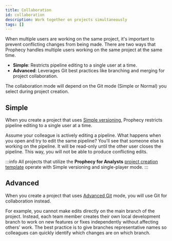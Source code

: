 ```yaml
---
title: Collaboration
id: collaboration
description: Work together on projects simultaneously
tags: []
---
```


When multiple users are working on the same project, it's important to prevent conflicting changes from being made. There are two ways that Prophecy handles multiple users working on the same project at the same time.

- **Simple**: Restricts pipeline editing to a single user at a time.
- **Advanced**: Leverages Git best practices like branching and merging for project collaboration.

The collaboration mode will depend on the Git mode (Simple or Normal) you select during project creation.

## Simple

When you create a project that uses [Simple versioning](docs/analysts/development/version-control/version-control.md), Prophecy restricts pipeline editing to a single user at a time.

Assume your colleague is actively editing a pipeline. What happens when you open and try to edit the same pipeline? You'll see that someone else is working on the pipeline. It will be read-only until the other user closes the pipeline. This way, you will not be able to produce conflicting edits.

:::info
All projects that utilize the **Prophecy for Analysts** [project creation template](docs/administration/teams-users/project-creation-template.md) operate with Simple versioning and single-player mode.
:::

## Advanced

When you create a project that uses [Advanced Git](docs/ci-cd/git/git.md) mode, you will use Git for collaboration instead.

For example, you cannot make edits directly on the main branch of the project. Instead, each team member creates their own local development branch to work on new features or fixes independently without affecting others' work. The best practice is to give branches representative names so colleagues can quickly identify which changes are on which branch.
